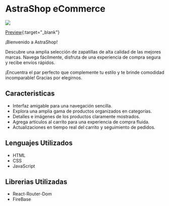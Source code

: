 # AstraShop eCommerce

![](https://res.cloudinary.com/dy3natzfk/image/upload/v1684853084/logo_mbelxq.png)

[Preview](https://proyecto-final-react-coder-house.vercel.app/){:target="\_blank"}

¡Bienvenido a AstraShop!

Descubre una amplia selección de zapatillas de alta calidad de las mejores marcas. Navega fácilmente, disfruta de una experiencia de compra segura y recibe envíos rápidos.

¡Encuentra el par perfecto que complemente tu estilo y te brinde comodidad incomparable! Gracias por elegirnos.

## Caracteristicas

- Interfaz amigable para una navegación sencilla.
- Explora una amplia gama de productos organizados en categorías.
- Detalles e imágenes de los productos claramente mostrados.
- Agrega artículos al carrito para una experiencia de compra fluida.
- Actualizaciones en tiempo real del carrito y seguimiento de pedidos.

## Lenguajes Utilizados

- HTML
- CSS
- JavaScript

## Librerias Utilizadas

- React-Router-Dom
- FireBase
